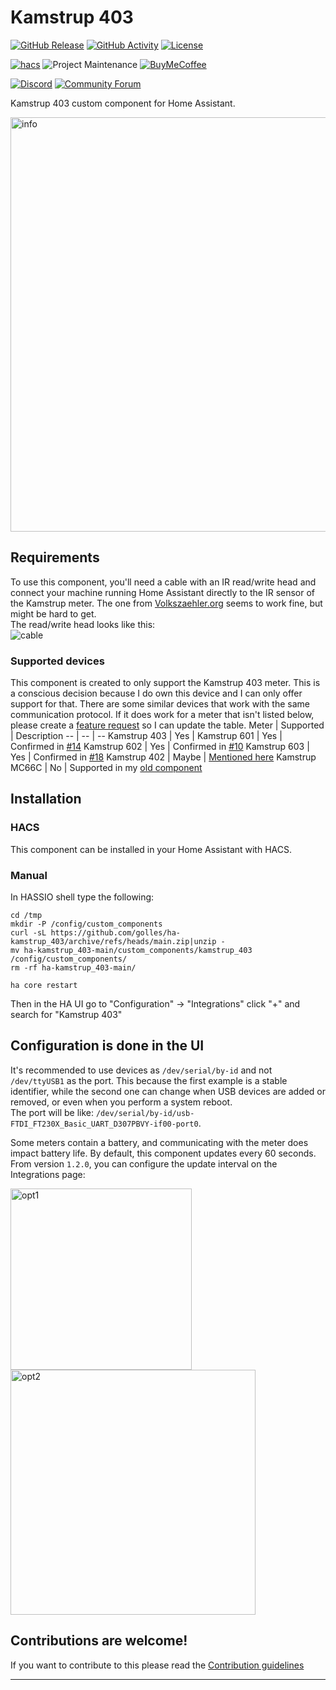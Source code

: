 # Kamstrup 403

[![GitHub Release][releases-shield]][releases]
[![GitHub Activity][commits-shield]][commits]
[![License][license-shield]](LICENSE)

[![hacs][hacsbadge]][hacs]
![Project Maintenance][maintenance-shield]
[![BuyMeCoffee][buymecoffeebadge]][buymecoffee]

[![Discord][discord-shield]][discord]
[![Community Forum][forum-shield]][forum]

Kamstrup 403 custom component for Home Assistant.

<img width="663" alt="info" src="https://user-images.githubusercontent.com/2211503/173236049-10647d83-9be6-49a6-a90b-671a8860c743.png">

## Requirements

To use this component, you'll need a cable with an IR read/write head and connect your machine running Home Assistant directly to the IR sensor of the Kamstrup meter.
The one from [Volkszaehler.org](https://wiki.volkszaehler.org/hardware/controllers/ir-schreib-lesekopf) seems to work fine, but might be hard to get.  
The read/write head looks like this:  
![cable](https://user-images.githubusercontent.com/2211503/136630069-9da49f09-6f9c-4618-8255-40195405f21a.jpg)


### Supported devices

This component is created to only support the Kamstrup 403 meter. This is a conscious decision because I do own this device and I can only offer support for that. There are some similar devices that work with the same communication protocol. If it does work for a meter that isn't listed below, please create a [feature request](https://github.com/golles/ha-kamstrup_403/issues/new?template=supported_device.yaml) so I can update the table.
Meter | Supported | Description
-- | -- | --
Kamstrup 403 | Yes | 
Kamstrup 601 | Yes | Confirmed in [#14](https://github.com/golles/ha-kamstrup_403/issues/14)
Kamstrup 602 | Yes | Confirmed in [#10](https://github.com/golles/ha-kamstrup_403/issues/10)
Kamstrup 603 | Yes | Confirmed in [#18](https://github.com/golles/ha-kamstrup_403/issues/18)
Kamstrup 402 | Maybe | [Mentioned here](https://github.com/golles/ha-kamstrup_403/blob/main/custom_components/kamstrup_403/kamstrup.py#L12)
Kamstrup MC66C | No | Supported in my [old component](https://github.com/golles/Home-Assistant-Sensor-MC66C)


## Installation

### HACS

This component can be installed in your Home Assistant with HACS.


### Manual

In HASSIO shell type the following:
```
cd /tmp
mkdir -P /config/custom_components
curl -sL https://github.com/golles/ha-kamstrup_403/archive/refs/heads/main.zip|unzip -
mv ha-kamstrup_403-main/custom_components/kamstrup_403 /config/custom_components/
rm -rf ha-kamstrup_403-main/

ha core restart
```
Then in the HA UI go to "Configuration" -> "Integrations" click "+" and search for "Kamstrup 403"


## Configuration is done in the UI

It's recommended to use devices as `/dev/serial/by-id` and not `/dev/ttyUSB1` as the port. This because the first example is a stable identifier, while the second one can change when USB devices are added or removed, or even when you perform a system reboot.  
The port will be like: `/dev/serial/by-id/usb-FTDI_FT230X_Basic_UART_D307PBVY-if00-port0`.

Some meters contain a battery, and communicating with the meter does impact battery life. By default, this component updates every 60 seconds. From version `1.2.0`, you can configure the update interval on the Integrations page:

<img width="290" alt="opt1" src="https://user-images.githubusercontent.com/2211503/173235828-fd130b51-99b0-4522-b697-4d69df51925d.png"> <img width="392" alt="opt2" src="https://user-images.githubusercontent.com/2211503/173235826-ffd79769-cc2c-4404-9b79-d233aef8587e.png">

## Contributions are welcome!

If you want to contribute to this please read the [Contribution guidelines](CONTRIBUTING.md)

***

[knmi]: https://github.com/golles/ha-kamstrup_403
[buymecoffee]: https://www.buymeacoffee.com/golles
[buymecoffeebadge]: https://img.shields.io/badge/buy%20me%20a%20coffee-donate-yellow.svg?style=for-the-badge
[commits-shield]: https://img.shields.io/github/commit-activity/y/golles/ha-kamstrup_403.svg?style=for-the-badge
[commits]: https://github.com/golles/ha-kamstrup_403/commits/main
[hacs]: https://github.com/custom-components/hacs
[hacsbadge]: https://img.shields.io/badge/HACS-Custom-orange.svg?style=for-the-badge
[discord]: https://discord.gg/Qa5fW2R
[discord-shield]: https://img.shields.io/discord/330944238910963714.svg?style=for-the-badge
[forum-shield]: https://img.shields.io/badge/community-forum-brightgreen.svg?style=for-the-badge
[forum]: https://community.home-assistant.io/
[license-shield]: https://img.shields.io/github/license/golles/ha-kamstrup_403.svg?style=for-the-badge
[maintenance-shield]: https://img.shields.io/badge/maintainer-golles-blue.svg?style=for-the-badge
[releases-shield]: https://img.shields.io/github/release/golles/ha-kamstrup_403.svg?style=for-the-badge
[releases]: https://github.com/golles/ha-kamstrup_403/releases
